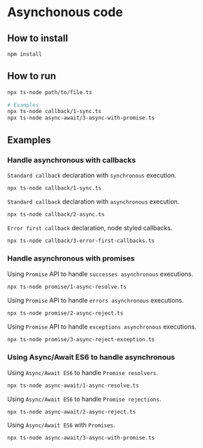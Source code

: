 # Asynchonous code

## How to install

```bash
npm install
```

## How to run

```bash
npx ts-node path/to/file.ts

# Examples
npx ts-node callback/1-sync.ts
npx ts-node async-await/3-async-with-promise.ts
```

## Examples

### Handle asynchronous with callbacks

`Standard callback` declaration with `synchronous` execution.

```bash
npx ts-node callback/1-sync.ts
```

`Standard callback` declaration with `asynchronous` execution.

```bash
npx ts-node callback/2-async.ts
```

`Error first callback` declaration, node styled callbacks.

```bash
npx ts-node callback/3-error-first-callbacks.ts
```

### Handle asynchronous with promises

Using `Promise` API to handle `successes asynchronous` executions.

```bash
npx ts-node promise/1-async-resolve.ts
```

Using `Promise` API to handle `errors asynchronous` executions.

```bash
npx ts-node promise/2-async-reject.ts
```

Using `Promise` API to handle `exceptions asynchronous` executions.

```bash
npx ts-node promise/3-async-reject-exception.ts
```

### Using Async/Await ES6 to handle asynchronous

Using `Async/Await ES6` to handle `Promise resolvers`.

```bash
npx ts-node async-await/1-async-resolve.ts
```

Using `Async/Await ES6` to handle `Promise rejections`.

```bash
npx ts-node async-await/2-async-reject.ts
```

Using `Async/Await ES6` with `Promises`.

```bash
npx ts-node async-await/3-async-with-promise.ts
```